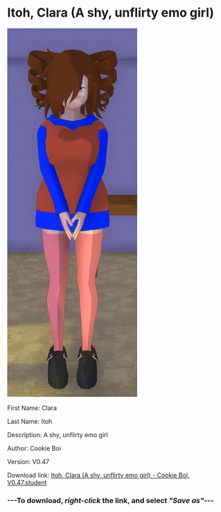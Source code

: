 # Itoh, Clara (A shy, unflirty emo girl)

<img src = "https://raw.githubusercontent.com/Arbiter1223/Daigaku-Gurashi-Custom-Students/master/Students/Files/Itoh%2C%20Clara%20(A%20shy%2C%20unflirty%20emo%20girl).png">

First Name: Clara

Last Name: Itoh

Description: A shy, unflirty emo girl

Author: Cookie Boi

Version: V0.47

Download link: <a href="https://raw.githubusercontent.com/Arbiter1223/Daigaku-Gurashi-Custom-Students/master/Students/Files/Itoh%2C%20Clara%20(A%20shy%2C%20unflirty%20emo%20girl)%20-%20Cookie%20Boi%2C%20V0.47.student">Itoh, Clara (A shy, unflirty emo girl) - Cookie Boi, V0.47.student</a>

### ---**To download, _right-click_ the link, and select _"Save as"_**---
